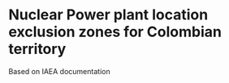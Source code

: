 # Nuclear Power plant location exclusion zones for Colombian territory

Based on IAEA documentation
